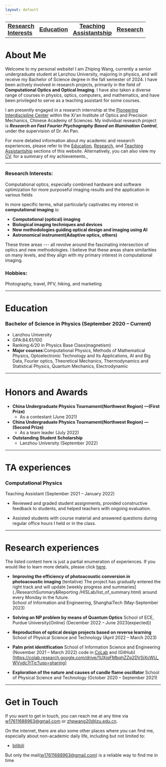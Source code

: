 ```yaml
---
layout: default
---
```



<style>
  .narrow-font {
    font-family: "Arial Narrow", "Helvetica Narrow", Verdana, sans-serif;
  }
</style>

<div>
<table>
  <tr>
     <td style="text-align: left;"><a href='https://wang-zhiping.github.io/#RI'><big><b><span class="narrow-font">Research<br>Interests</span></b></big></a></td>
     <td style="text-align: center;"><a href='https://wang-zhiping.github.io/#Education'><big><b><span class="narrow-font">Education</span></b></big></a></td>
     <td style="text-align: center;"><a href='#TA'><big><b><span class="narrow-font">Teaching<br>Assistantship</span></b></big></a></td>
     <td style="text-align: right;"><a href='./research.html'><big><b><span class="narrow-font">Research</span></b></big></a></td>
    <!-- 更多的表格行和单元格 -->
  </tr>
</table>
</div> 

    
    
# About Me

Welcome to my personal website! I am Zhiping Wang, currently a senior undergraduate student at Lanzhou University, majoring in physics, and will receive my Bachelor of Science degree in the fall semester of 2024. I have been actively involved in research projects, primarily in the field of **Computational Optics and Optical Imaging**. I have also taken a diverse range of courses in physics, optics, computers, and mathematics, and have been privileged to serve as a teaching assistant for some courses.

I am presently engaged in a research internship at the [Pioneering Interdiscipline Center](http://www.piclaboratory.com/) within the Xi'an Institute of Optics and Precision Mechanics, Chinese Academy of Sciences. My individual research project is **<i>Research on Fast Fourier Ptychography Based on Illumination Control</i>**, under the supervision of Dr. An Pan.
<!--
I am presently involved in a research internship at the [Pioneering Interdiscipline Center](http://www.piclaboratory.com/) of the Chinese Academy of Sciences, under the guidance of Dr. [Pan An](https://scholar.google.com/citations?user=C3ZLpdQAAAAJ).
-->
<!--
Since May of this year, I have been actively involved in an online research project on **Photoacoustic Imaging** under the guidance of Professor [Fei Gao](https://scholar.google.com.sg/citations?user=aDTizY8AAAAJ) at [HISLAB](http://www.hislab.cn/), ShanghaiTech University.
-->

For more detailed information about my academic and research experiences, please refer to the [Education](#Education), [Research](#RE), and [Teaching Assistantship](#TA) sections of this website. Alternatively, you can also view my [CV](./CV/ZhipingWang_CV_September.pdf). for a summary of my achievements.<a href="https://clustrmaps.com/site/1bx3g" title="Visit tracker">
  <img src="//www.clustrmaps.com/map_v2.png?d=l8Vxf3g7cK6-tuIQUBBtPNSo7ALplEXpHsJAAcgXi20&cl=ffffff" width="1" height="1" />
</a>


* * *


### Research Interests:<a name="RI"></a>
Computational optics, especially combined hardware and software optimization for more purposeful imaging results and the application in various fields
         
 In more specific terms, what particularly captivates my interest in **computational imaging** is:
 
+ **Computational (optical) imaging** 
+ **Biological imaging techniques and devices**
+ **New methodologies guiding optical design and imaging using AI**
+ **Astronomical instrument(Adaptive optics, others)**

         
These three areas --- all revolve around the fascinating intersection of optics and new methodologies. I believe that these areas share similarities on many levels, and they align with my primary interest in computational imaging.

### Hobbies:
Photography, travel, PFV, hiking, and marketing


* * *

# Education <a name="Education"></a>
### Bachelor of Science in Physics         (September 2020 – Current)

+ Lanzhou University
+ GPA:84.61/100
+ Ranking:4/20 in Physics Base Class(magnetism)
+ **Major courses**:Computational Physics, Methods of Mathematical Physics, Optoelectronic Technology and Its
  Applications, AI and Big Data, Fourier optics, Theoretical Mechanics, Thermodynamics and Statistical Physics,
  Quantum Mechanics, Electrodynamic

* * *
# Honors and Awards　<a name="HA"></a>
+ **China Undergraduate Physics Tournament(Northwest Region) —(First Prize)**
  + As a contestant (June 2021)
+ **China Undergraduate Physics Tournament(Northwest Region) —(Second Prize)**
  + As a team leader (July 2022)
+ **Outstanding Student Scholarship**
  + Lanzhou University (September 2022)


* * *


# TA experiences <a name="TA"></a>
### Computational Physics

Teaching Assistant (September 2021 – January 2022)

- Reviewed and graded student assignments, provided constructive feedback to students, and helped teachers with
ongoing evaluation.

- Assisted students with course material and answered questions during regular office hours I held or in the class.


* * *

# Research experiences <a name="RE"></a>
The listed content here is just a partial enumeration of experiences. If you would like to learn more details, please click [here](./research.md).
  
+ **Improving the efficiency of photoacoustic conversion in photoacoustic imaging** (tentative)
  The project has gradually entered the right track and will update [weekly progress and summaries](./ResearchSummary&Reporting
/HISLab/list_of_summary.html) around every Monday in the future.<br>
  School of Information and Engineering, ShanghaiTech (May-September 2023)
  
+ **Solving an NP problem by means of Quantum Optics**
  School of ECE, Purdue University(Online) (December 2022 – June 2023(expected))

+ **Reproduction of optical design projects based on reverse learning**
  School of Physical Science and Technology (April 2022 – March 2023)

+ **Palm print identification**
  School of Information Science and Engineering (November 2021 – March 2022)
  code in [CoLab](https://colab.research.google.com/drive/1UXjqFMbqhZZp2DVSjXcWU_WVvdc7rTjc?usp=sharing) and (GitHub)[https://colab.research.google.com/drive/1UXjqFMbqhZZp2DVSjXcWU_WVvdc7rTjc?usp=sharing]

+ **Exploration of the nature and causes of candle flame oscillator**
  School of Physical Science and Technology (October 2020 – September 2021)
    
* * *




# Get in Touch

If you want to get in touch, you can reach me at any time via <w17611688963@gmail.com> or <zhpwang20@lzu.edu.cn>.

On the internet, there are also some other places where you can find me, especially about non-academic daily life, including but not limited to:
+ [bilibili](https://space.bilibili.com/15823831)

But only the mail(<w17611688963@gmail.com>) is a reliable way to find me in time
    

      

